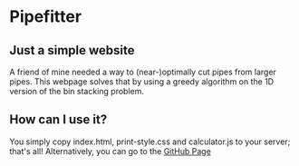 # Pipefitter
## Just a simple website
A friend of mine needed a way to (near-)optimally cut pipes from larger pipes.
This webpage solves that by using a greedy algorithm on the 1D version of the bin stacking problem.

## How can I use it?
You simply copy index.html, print-style.css and calculator.js to your server; that's all!
Alternatively, you can go to the [GitHub Page](https://TTvanWillegen.github.io/Pipefitter/)
